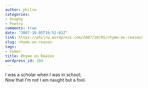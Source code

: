 ```yaml
---
author: philrw
categories:
- Osophy
- Poetry
comments: true
date: "2007-10-05T16:52:01Z"
link: https://philrw.wordpress.com/2007/10/05/rhyme-on-reason/
slug: rhyme-on-reason
tags:
- humor
title: Rhyme on Reason
wordpress_id: 184
---
```


I was a scholar when I was in school;  
Now that I’m not I am naught but a fool.
